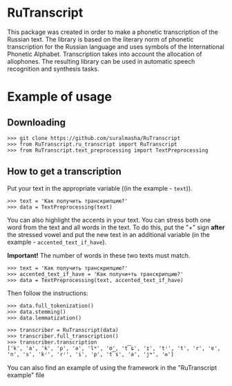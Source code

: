 # RuTranscript

This package was created in order to make a phonetic transcription of the Russian text. The library is based on the literary norm of phonetic transcription for the Russian language and uses symbols of the International Phonetic Alphabet. Transcription takes into account the allocation of allophones. The resulting library can be used in automatic speech recognition and synthesis tasks.

# Example of usage
## Downloading
```
>>> git clone https://github.com/suralmasha/RuTranscript
>>> from RuTranscript.ru_transcript import RuTranscript
>>> from RuTranscript.text_preprocessing import TextPreprocessing
```

## How to get a transcription
Put your text in the appropriate variable ((in the example - `text`)).
```
>>> text = 'Как получить транскрипцию?'
>>> data = TextPreprocessing(text)
```
You can also highlight the accents in your text. You can stress both one word from the text and all words in the text. To do this, put the "+" sign **after** the stressed vowel and put the new text in an additional variable (in the example - `accented_text_if_have`).

**Important!** The number of words in these two texts must match.

```
>>> text = 'Как получить транскрипцию?'
>>> accented_text_if_have = 'Как получи+ть транскрипцию?'
>>> data = TextPreprocessing(text, accented_text_if_have)
```
Then follow the instructions:
```
>>> data.full_tokenization()
>>> data.stemming()
>>> data.lemmatization()

>>> transcriber = RuTranscript(data)
>>> transcriber.full_transcription()
>>> transcriber.transcription
['k', 'a', 'k', 'p', 'ə', 'lʷ', 'ʊ', 't͡ɕ', 'ɪ', 'tʲ', 't', 'r', 'ɐ', 'n', 's', 'kʲ', 'rʲ', 'i', 'p', 't͡s', 'ə', 'jʷ', 'ᵿ']
```
You can also find an example of using the framework in the "RuTranscript example" file
